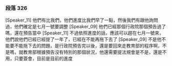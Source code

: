 ### 段落 326

[Speaker_11] 他們有比我們，他們進度比我們早了一點，然後我們有跟他詢問過，他們確定是七月一號要調整
[Speaker_09] 他們已經那個行政院那個預告過了嗎，還在預告當中
[Speaker_11] 不過依照進度的話，應該可以趕在七月一號來，他們說他們已經已經提了一年了，已經在不能再拖下去了
[Speaker_09] 不是他不能要不能拖下去的問題，是行政院預告完以後，還是要回來走教育部的程序啊，不是嗎，就教育部根據預告沒有特別的那個狀況，他還需要提法規會是不是，還是不用，只要簽會，目前是目前的進度